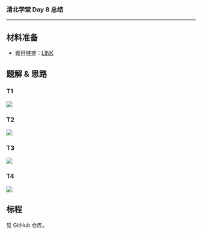 ### 清北学堂 Day 8 总结

------------

## 材料准备

- 题目链接：[LINK](https://noip.ac/rs/problemset/show/254)

## 题解 & 思路

### T1

[![](https://pic.imgdb.cn/item/64d492511ddac507cc7289ff.jpg)](https://pic.imgdb.cn/item/64d492511ddac507cc7289ff.jpg)

### T2

[![](https://pic.imgdb.cn/item/64d492691ddac507cc72c88a.jpg)](https://pic.imgdb.cn/item/64d492691ddac507cc72c88a.jpg)

### T3

[![](https://pic.imgdb.cn/item/64d4927a1ddac507cc72f6f9.jpg)](https://pic.imgdb.cn/item/64d4927a1ddac507cc72f6f9.jpg)

### T4

[![](https://pic.imgdb.cn/item/64d4928e1ddac507cc732d1d.jpg)](https://pic.imgdb.cn/item/64d4928e1ddac507cc732d1d.jpg)

## 标程

见 GitHub 仓库。